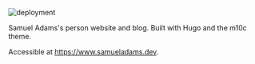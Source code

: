 ![deployment](https://github.com/actions/samueladamsonline.github.io/workflows/deployment/badge.svg?branch=master)

Samuel Adams's person website and blog. Built with Hugo and the m10c theme.

Accessible at https://www.samueladams.dev.
